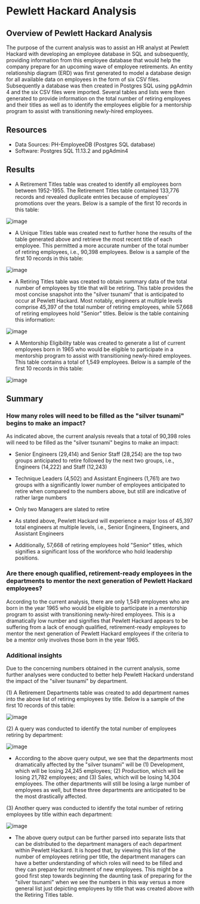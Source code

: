 # Pewlett Hackard Analysis

## Overview of Pewlett Hackard Analysis

The purpose of the current analysis was to assist an HR analyst at Pewlett Hackard with developing an employee database in SQL and subsequently, providing information from this employee database that would help the company prepare for an upcoming wave of employee retirements. An entity relationship diagram (ERD) was first generated to model a database design for all available data on employees in the form of six CSV files. Subsequently a database was then created in Postgres SQL using pgAdmin 4 and the six CSV files were imported. Several tables and lists were then generated to provide information on the total number of retiring employees and their titles as well as to identify the employees eligible for a mentorship program to assist with transitioning newly-hired employees. 

## Resources
- Data Sources: PH-EmployeeDB (Postgres SQL database)
- Software: Postgres SQL 11.13.2 and pgAdmin4

## Results

-  A Retirement Titles table was created to identify all employees born between 1952-1955. The Retirement Titles table contained 133,776 records and revealed duplicate entries because of employees' promotions over the years. Below is a sample of the first 10 records in this table:

![image](https://user-images.githubusercontent.com/85533099/135701862-8c07900f-37d5-4114-9182-d7779f4a6cbb.png)

- A Unique Titles table was created next to further hone the results of the table generated above and retrieve the most recent title of each employee. This permitted a more accurate number of the total number of retiring employees, i.e., 90,398 employees.  Below is a sample of the first 10 records in this table:
 
![image](https://user-images.githubusercontent.com/85533099/135701877-23b9f641-96ae-463b-adf0-dd612d8f2f26.png)

- A Retiring Titles table was created to obtain summary data of the total number of employees by title that will be retiring. This table provides the most concise snapshot into the "silver tsunami" that is anticipated to occur at Pewlett Hackard. Most notably, engineers at multiple levels comprise  45,397 of the total number of retiring employees, while 57,668 of retiring employees hold "Senior" titles. Below is the table containing this information:

![image](https://user-images.githubusercontent.com/85533099/135701887-60343304-38f9-461b-9623-b3aafec8f188.png)

- A Mentorship Eligibility table was created to generate a list of current employees born in 1965 who would be eligible to participate in a mentorship program to assist with transitioning newly-hired employees. This table contains a total of 1,549 employees. Below is a sample of the first 10 records in this table:

![image](https://user-images.githubusercontent.com/85533099/135702770-c82108f8-1c0f-46e9-9da7-7159882fba9a.png)


## Summary

### How many roles will need to be filled as the "silver tsunami" begins to make an impact?

As indicated above, the current analysis reveals that a total of 90,398 roles will need to be filled as the "silver tsunami" begins to make an impact:

  - Senior Engineers (29,414) and Senior Staff (28,254) are the top two groups anticipated to retire followed by the next two groups, i.e., Engineers (14,222) and Staff (12,243)
  
  - Technique Leaders (4,502) and Assistant Engineers (1,761) are two groups with a significantly lower number of employees anticipated to retire when compared to the numbers above, but still are indicative of rather large numbers 
 
  - Only two Managers are slated to retire 
  
  - As stated above, Pewlett Hackard will experience a major loss of 45,397 total engineers at multiple levels, i.e., Senior Engineers, Engineers, and Assistant Engineers
  
  - Additionally, 57,668 of retiring employees hold "Senior" titles, which signifies a significant loss of the workforce who hold leadership positions. 

### Are there enough qualified, retirement-ready employees in the departments to mentor the next generation of Pewlett Hackard employees?

According to the current analysis, there are only 1,549 employees who are born in the year 1965 who would be eligible to participate in a mentorship program to assist with transitioning newly-hired employees. This is a dramatically low number and signifies that Pewlett Hackard appears to be suffering from a lack of enough qualified, retirement-ready employees to mentor the next generation of Pewlett Hackard employees if the criteria to be a mentor only involves those born in the year 1965. 

### Additional insights

Due to the concerning numbers obtained in the current analysis, some further analyses were conducted to better help Pewlett Hackard understand the impact of the "silver tsunami" by department. 

(1) A Retirement Departments table was created to add department names into the above list of retiring employees by title. Below is a sample of the first 10 records of this table:

![image](https://user-images.githubusercontent.com/85533099/135736452-18e3717d-0f10-467e-a796-c512b9c32232.png)

(2) A query was conducted to identify the total number of employees retiring by department:

![image](https://user-images.githubusercontent.com/85533099/135786161-dcf11253-e4b3-4be1-9e6d-473af97164a3.png)

  - According to the above query output, we see that the departments most dramatically affected by the "silver tsunami" will be (1) Development, which will be losing 24,245 employees; (2) Production, which will be losing 21,782 employees; and (3) Sales, which will be losing 14,304 employees. The other departments will still be losing a large number of employees as well, but these three departments are anticipated to be the most drastically affected. 

(3) Another query was conducted to identify the total number of retiring employees by title within each department:

![image](https://user-images.githubusercontent.com/85533099/135737042-2601daa7-b95b-42e3-a7e6-9a14868c4d92.png)

  - The above query output can be further parsed into separate lists that can be distributed to the department managers of each department within Pewlett Hackard. It is hoped that, by viewing this list of the number of employees retiring per title, the department managers can have a better understanding of which roles will need to be filled and they can prepare for recruitment of new employees. This might be a good first step towards beginning the daunting task of preparing for the "silver tsunami" when we see the numbers in this way versus a more general list just depicting employees by title that was created above with the Retiring Titles table.  



